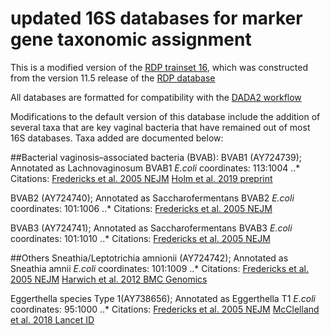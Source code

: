 # updated 16S databases for marker gene taxonomic assignment

This is a modified version of the [RDP trainset 16](https://zenodo.org/record/801828#.XUnbtJNKiL4), which was constructed from the version 11.5 release of the [RDP database](https://rdp.cme.msu.edu/misc/rel10info.jsp)

All databases are formatted for compatibility with the [DADA2 workflow](https://benjjneb.github.io/dada2/tutorial.html)

Modifications to the default version of this database include the addition of several taxa that are key vaginal bacteria that have remained out of most 16S databases.
Taxa added are documented below:

##Bacterial vaginosis–associated bacteria (BVAB):
BVAB1 (AY724739); Annotated as Lachnovaginosum BVAB1
_E.coli_ coordinates: 113:1004
..* Citations: [Fredericks et al. 2005 NEJM](https://www.nejm.org/doi/full/10.1056/NEJMoa043802)
[Holm et al. 2019 preprint](https://www.biorxiv.org/content/biorxiv/early/2019/06/03/657197.full.pdf)

BVAB2 (AY724740); Annotated as Saccharofermentans BVAB2
_E.coli_ coordinates: 101:1006
..* Citations: [Fredericks et al. 2005 NEJM](https://www.nejm.org/doi/full/10.1056/NEJMoa043802)

BVAB3 (AY724741); Annotated as Saccharofermentans BVAB3
_E.coli_ coordinates: 101:1010
..* Citations: [Fredericks et al. 2005 NEJM](https://www.nejm.org/doi/full/10.1056/NEJMoa043802)

##Others
Sneathia/Leptotrichia amnionii (AY724742); Annotated as Sneathia amnii
_E.coli_ coordinates: 101:1009
..* Citations: [Fredericks et al. 2005 NEJM](https://www.nejm.org/doi/full/10.1056/NEJMoa043802)
[Harwich et al. 2012 BMC Genomics](https://bmcgenomics.biomedcentral.com/articles/10.1186/1471-2164-13-S8-S4)

Eggerthella species Type 1(AY738656); Annotated as Eggerthella T1
_E.coli_ coordinates: 95:1000
..* Citations: [Fredericks et al. 2005 NEJM](https://www.nejm.org/doi/full/10.1056/NEJMoa043802)
[McClelland et al. 2018 Lancet ID](https://www.thelancet.com/journals/laninf/article/PIIS1473-3099(18)30058-6/fulltext)
